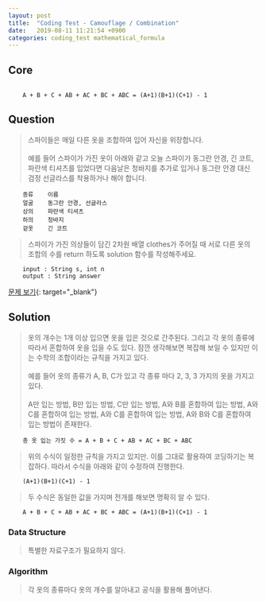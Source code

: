 ```yaml
---
layout: post
title:  "Coding Test - Camouflage / Combination"
date:   2019-08-11 11:21:54 +0900
categories: coding_test mathematical_formula
---
```


## Core
```

    A + B + C + AB + AC + BC + ABC = (A+1)(B+1)(C+1) - 1

```

## Question
>  스파이들은 매일 다른 옷을 조합하여 입어 자신을 위장합니다. <br><br> 예를 들어 스파이가 가진 옷이 아래와 같고 오늘 스파이가 동그란 안경, 긴 코트, 파란색 티셔츠를 입었다면 다음날은 청바지를 추가로 입거나 동그란 안경 대신 검정 선글라스를 착용하거나 해야 합니다. 

```
    종류    이름
    얼굴    동그란 안경, 선글라스
    상의    파란색 티셔츠
    하의    청바지
    겉옷    긴 코트
```

> 스파이가 가진 의상들이 담긴 2차원 배열 clothes가 주어질 때 서로 다른 옷의 조합의 수를 return 하도록 solution 함수를 작성해주세요.

```
    input : String s, int n
    output : String answer
```
[문제 보기](https://programmers.co.kr/learn/courses/30/lessons/42578){: target="_blank"}

## Solution
> 옷의 개수는 1개 이상 입으면 옷을 입은 것으로 간주된다. 그리고 각 옷의 종류에 따라서 혼합하여 옷을 입을 수도 있다. 잠깐 생각해보면 복잡해 보일 수 있지만 이는 수학의 조합이라는 규칙을 가지고 있다. <br><br>
예를 들어 옷의 종류가 A, B, C가 있고 각 종류 마다 2, 3, 3 가지의 옷을 가지고 있다. <br><br> A만 입는 방법, B만 입는 방법, C만 입는 방법, A와 B를 혼합하여 입는 방법, A와 C를 혼합하여 입는 방법, A와 C를 혼합하여 입는 방법, A와 B와 C를 혼합하여 입는 방법이 존재한다.

```
    총 옷 입는 가짓 수 = A + B + C + AB + AC + BC + ABC
```

> 위의 수식이 일정한 규칙을 가지고 있지만. 이를 그대로 활용하여 코딩하기는 복잡하다. 따라서 수식을 아래와 같이 수정하여 진행한다.

```
    (A+1)(B+1)(C+1) - 1
```

> 두 수식은 동일한 값을 가지며 전개를 해보면 명확히 알 수 있다.

```
    A + B + C + AB + AC + BC + ABC = (A+1)(B+1)(C+1) - 1
```
### Data Structure
> 특별한 자료구조가 필요하지 않다.

### Algorithm
> 각 옷의 종류마다 옷의 개수를 알아내고 공식을 활용해 풀어낸다.